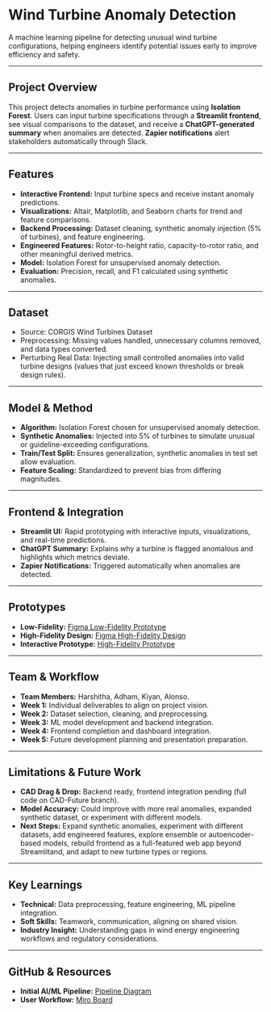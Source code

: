 # Wind Turbine Anomaly Detection

A machine learning pipeline for detecting unusual wind turbine configurations, helping engineers identify potential issues early to improve efficiency and safety.

---

## Project Overview
This project detects anomalies in turbine performance using **Isolation Forest**. Users can input turbine specifications through a **Streamlit frontend**, see visual comparisons to the dataset, and receive a **ChatGPT-generated summary** when anomalies are detected. **Zapier notifications** alert stakeholders automatically through Slack.

---

## Features
- **Interactive Frontend:** Input turbine specs and receive instant anomaly predictions.  
- **Visualizations:** Altair, Matplotlib, and Seaborn charts for trend and feature comparisons.  
- **Backend Processing:** Dataset cleaning, synthetic anomaly injection (5% of turbines), and feature engineering.  
- **Engineered Features:** Rotor-to-height ratio, capacity-to-rotor ratio, and other meaningful derived metrics.  
- **Model:** Isolation Forest for unsupervised anomaly detection.  
- **Evaluation:** Precision, recall, and F1 calculated using synthetic anomalies.  

---

## Dataset
- Source: CORGIS Wind Turbines Dataset  
- Preprocessing: Missing values handled, unnecessary columns removed, and data types converted.  
- Perturbing Real Data: Injecting small controlled anomalies into valid turbine designs (values that just exceed known thresholds or break design rules). 

---

## Model & Method
- **Algorithm:** Isolation Forest chosen for unsupervised anomaly detection.  
- **Synthetic Anomalies:** Injected into 5% of turbines to simulate unusual or guideline-exceeding configurations.  
- **Train/Test Split:** Ensures generalization, synthetic anomalies in test set allow evaluation.  
- **Feature Scaling:** Standardized to prevent bias from differing magnitudes.  

---

## Frontend & Integration
- **Streamlit UI:** Rapid prototyping with interactive inputs, visualizations, and real-time predictions.  
- **ChatGPT Summary:** Explains why a turbine is flagged anomalous and highlights which metrics deviate.  
- **Zapier Notifications:** Triggered automatically when anomalies are detected.   

---

## Prototypes
- **Low-Fidelity:** [Figma Low-Fidelity Prototype](https://www.figma.com/design/lfldGk2tLeKLEyeLj5Fiyi/Low-fidelity-prototype?node-id=0-1&t=9uj1vhmZt9U3tO1J-1)  
- **High-Fidelity Design:** [Figma High-Fidelity Design](https://www.figma.com/design/BOoc7sa7qoimscir7yHfZa/High-fidelity-prototype-by-Adham-Kayed?node-id=0-1&t=5xARh3OmmXGTGBBv-1)  
- **Interactive Prototype:** [High-Fidelity Prototype](https://www.figma.com/proto/BOoc7sa7qoimscir7yHfZa/High-fidelity-prototype-by-Adham-Kayed?node-id=2040-161&p=f&t=8WSbTCpF4om4FO8b-1&scaling=contain&content-scaling=fixed&page-id=0%3A1)  

---

## Team & Workflow
- **Team Members:** Harshitha, Adham, Kiyan, Alonso.  
- **Week 1:** Individual deliverables to align on project vision.  
- **Week 2:** Dataset selection, cleaning, and preprocessing.  
- **Week 3:** ML model development and backend integration.  
- **Week 4:** Frontend completion and dashboard integration.  
- **Week 5:** Future development planning and presentation preparation.  

---

## Limitations & Future Work
- **CAD Drag & Drop:** Backend ready, frontend integration pending (full code on CAD-Future branch).  
- **Model Accuracy:** Could improve with more real anomalies, expanded synthetic dataset, or experiment with different models.  
- **Next Steps:** Expand synthetic anomalies, experiment with different datasets, add engineered features, explore ensemble or autoencoder-based models, rebuild frontend as a full-featured web app beyond Streamlitand, and adapt to new turbine types or regions.  

---

## Key Learnings
- **Technical:** Data preprocessing, feature engineering, ML pipeline integration.  
- **Soft Skills:** Teamwork, communication, aligning on shared vision.  
- **Industry Insight:** Understanding gaps in wind energy engineering workflows and regulatory considerations.  

---

## GitHub & Resources
- **Initial AI/ML Pipeline:** [Pipeline Diagram](https://drive.google.com/file/d/1URmhdtMe8t9sX95ouDqOLQzJ-9exz9g2/view) 
- **User Workflow:** [Miro Board](https://miro.com/welcomeonboard/U2QrTHA4UDlTNlJWdWRRcjNaV2RKcFdWbEdMc3FRY2tZeCtvcVVZMWtLK2FUaEFkeCt6S3U0WXYxRGFMWW9tMkt6dkZ4dFJJaEtWRllYQU9JVVVFS2oyNlZaU1oxVkVTL2tERFFTUld3eGRlUWpFQm9Hb0JiaGJQcDQ5eWljcW5Bd044SHFHaVlWYWk0d3NxeHNmeG9BPT0hdjE=?share_link_id=884020073028)  
